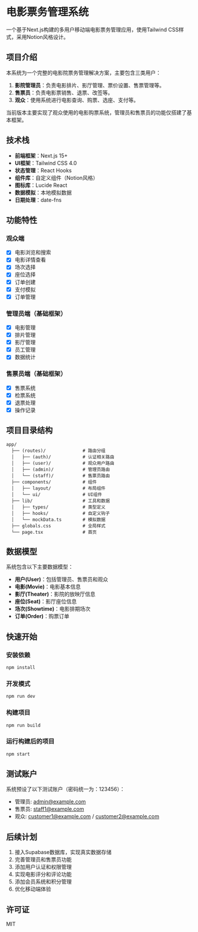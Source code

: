 # 电影票务管理系统

一个基于Next.js构建的多用户移动端电影票务管理应用，使用Tailwind CSS样式，采用Notion风格设计。

## 项目介绍

本系统为一个完整的电影院票务管理解决方案，主要包含三类用户：

1. **影院管理员**：负责电影排片、影厅管理、票价设置、售票管理等。
2. **售票员**：负责电影票销售、退票、改签等。
3. **观众**：使用系统进行电影查询、购票、选座、支付等。

当前版本主要实现了观众使用的电影购票系统，管理员和售票员的功能仅搭建了基本框架。

## 技术栈

- **前端框架**：Next.js 15+
- **UI框架**：Tailwind CSS 4.0
- **状态管理**：React Hooks
- **组件库**：自定义组件（Notion风格）
- **图标库**：Lucide React
- **数据模拟**：本地模拟数据
- **日期处理**：date-fns

## 功能特性

### 观众端

- [x] 电影浏览和搜索
- [x] 电影详情查看
- [x] 场次选择
- [x] 座位选择
- [x] 订单创建
- [x] 支付模拟
- [x] 订单管理

### 管理员端（基础框架）

- [x] 电影管理
- [x] 排片管理
- [x] 影厅管理
- [x] 员工管理
- [x] 数据统计

### 售票员端（基础框架）

- [x] 售票系统
- [x] 检票系统
- [x] 退票处理
- [x] 操作记录

## 项目目录结构

```
app/
  ├── (routes)/              # 路由分组
  │   ├── (auth)/            # 认证相关路由
  │   ├── (user)/            # 观众用户路由
  │   ├── (admin)/           # 管理员路由
  │   └── (staff)/           # 售票员路由
  ├── components/            # 组件
  │   ├── layout/            # 布局组件
  │   └── ui/                # UI组件
  ├── lib/                   # 工具和数据
  │   ├── types/             # 类型定义
  │   ├── hooks/             # 自定义钩子
  │   └── mockData.ts        # 模拟数据
  ├── globals.css            # 全局样式
  └── page.tsx               # 首页
```

## 数据模型

系统包含以下主要数据模型：

- **用户(User)**：包括管理员、售票员和观众
- **电影(Movie)**：电影基本信息
- **影厅(Theater)**：影院的放映厅信息
- **座位(Seat)**：影厅座位信息
- **场次(Showtime)**：电影排期场次
- **订单(Order)**：购票订单

## 快速开始

### 安装依赖

```bash
npm install
```

### 开发模式

```bash
npm run dev
```

### 构建项目

```bash
npm run build
```

### 运行构建后的项目

```bash
npm start
```

## 测试账户

系统预设了以下测试账户（密码统一为：123456）：

- 管理员: admin@example.com
- 售票员: staff1@example.com
- 观众: customer1@example.com / customer2@example.com

## 后续计划

1. 接入Supabase数据库，实现真实数据存储
2. 完善管理员和售票员功能
3. 添加用户认证和权限管理
4. 实现电影评分和评论功能
5. 添加会员系统和积分管理
6. 优化移动端体验

## 许可证

MIT